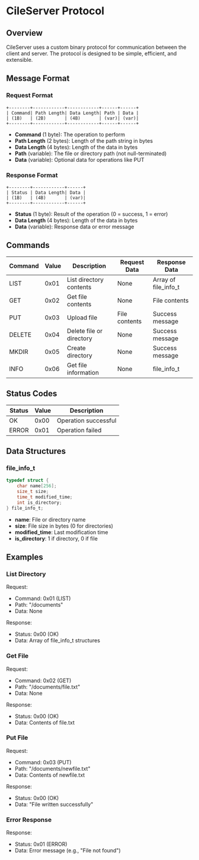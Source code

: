 # CileServer Protocol

## Overview

CileServer uses a custom binary protocol for communication between the client and server. The protocol is designed to be simple, efficient, and extensible.

## Message Format

### Request Format

```
+--------+------------+------------+------+------+
| Command| Path Length| Data Length| Path | Data |
| (1B)   | (2B)       | (4B)       | (var)| (var)|
+--------+------------+------------+------+------+
```

- **Command** (1 byte): The operation to perform
- **Path Length** (2 bytes): Length of the path string in bytes
- **Data Length** (4 bytes): Length of the data in bytes
- **Path** (variable): The file or directory path (not null-terminated)
- **Data** (variable): Optional data for operations like PUT

### Response Format

```
+--------+------------+------+
| Status | Data Length| Data |
| (1B)   | (4B)       | (var)|
+--------+------------+------+
```

- **Status** (1 byte): Result of the operation (0 = success, 1 = error)
- **Data Length** (4 bytes): Length of the data in bytes
- **Data** (variable): Response data or error message

## Commands

| Command | Value | Description                   | Request Data                | Response Data               |
|---------|-------|-------------------------------|----------------------------|----------------------------|
| LIST    | 0x01  | List directory contents       | None                       | Array of file_info_t       |
| GET     | 0x02  | Get file contents             | None                       | File contents              |
| PUT     | 0x03  | Upload file                   | File contents              | Success message            |
| DELETE  | 0x04  | Delete file or directory      | None                       | Success message            |
| MKDIR   | 0x05  | Create directory              | None                       | Success message            |
| INFO    | 0x06  | Get file information          | None                       | file_info_t                |

## Status Codes

| Status | Value | Description                   |
|--------|-------|-------------------------------|
| OK     | 0x00  | Operation successful          |
| ERROR  | 0x01  | Operation failed              |

## Data Structures

### file_info_t

```c
typedef struct {
    char name[256];
    size_t size;
    time_t modified_time;
    int is_directory;
} file_info_t;
```

- **name**: File or directory name
- **size**: File size in bytes (0 for directories)
- **modified_time**: Last modification time
- **is_directory**: 1 if directory, 0 if file

## Examples

### List Directory

Request:
- Command: 0x01 (LIST)
- Path: "/documents"
- Data: None

Response:
- Status: 0x00 (OK)
- Data: Array of file_info_t structures

### Get File

Request:
- Command: 0x02 (GET)
- Path: "/documents/file.txt"
- Data: None

Response:
- Status: 0x00 (OK)
- Data: Contents of file.txt

### Put File

Request:
- Command: 0x03 (PUT)
- Path: "/documents/newfile.txt"
- Data: Contents of newfile.txt

Response:
- Status: 0x00 (OK)
- Data: "File written successfully"

### Error Response

Response:
- Status: 0x01 (ERROR)
- Data: Error message (e.g., "File not found") 